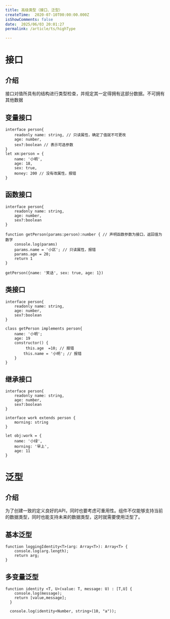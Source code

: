 ```yaml
---
title: 高级类型（接口、泛型）
createTime:  2020-07-10T00:00:00.000Z
isShowComments: false
date:  2025/06/03 20:01:27
permalink: /article/ts/highType

---
```


# 接口
## 介绍
接口对值所具有的结构进行类型检查，并规定其一定得拥有这部分数据。不可拥有其他数据

## 变量接口

```
interface person{
    readonly name: string, // 只读属性，确定了值就不可更改
    age: number,
    sex?:boolean // 表示可选参数
}
let xm:person = {
    name: '小明',
    age: 18,
    sex: true,
    money: 200 // 没有改属性，报错
}
```

## 函数接口
```
interface person{
    readonly name: string,
    age: number,
    sex?:boolean
}

function getPerson(params:person):number { // 声明函数参数为接口，返回值为数字
    console.log(params)
    params.name = '小区'; // 只读属性，报错
    params.age = 20;
    return 1
}

getPerson({name: '笑话', sex: true, age: 1})
```

## 类接口

```
interface person{
    readonly name: string,
    age: number,
    sex?:boolean
}

class getPerson implements person{
    name: '小明';
    age: 19
    constructor() {
         this.age  =10; // 报错
        this.name = '小明'; // 报错
    }
}

```
## 继承接口
```
interface person{
    readonly name: string,
    age: number,
    sex?:boolean
}

interface work extends person {
    morning: string
}

let obj:work = {
    name: '小绿',
    morning: '早上',
    age: 11
}
```

# 泛型

## 介绍
为了创建一致的定义良好的API，同时也要考虑可重用性。组件不仅能够支持当前的数据类型，同时也能支持未来的数据类型，这时就需要使用泛型了。

## 基本泛型
```
function loggingIdentity<T>(arg: Array<T>): Array<T> {
    console.log(arg.length);  
    return arg;
}
```
## 多变量泛型
```
function identity <T, U>(value: T, message: U) : [T,U] {
    console.log(message);
    return [value,message];
  }
  
  console.log(identity<Number, string>(10, "a"));
```